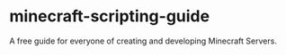 # minecraft-scripting-guide
A free guide for everyone of creating and developing Minecraft Servers.
